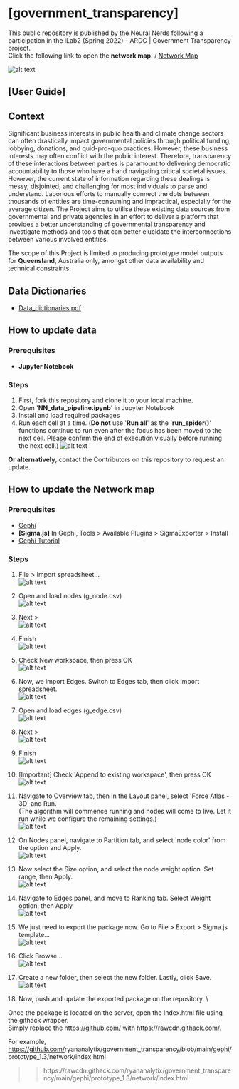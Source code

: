 # [government_transparency]
This public repository is published by the Neural Nerds following a participation in the iLab2 (Spring 2022) - ARDC | Government Transparency project. \
Click the following link to open the **network map**. /
[Network Map](https://rawcdn.githack.com/ryananalytix/government_transparency/main/gephi/prototype_1.3/network/index.html)

![alt text](https://github.com/ryananalytix/government_transparency/blob/main/image/NN_project_overview.png?raw=true)

## [User Guide]
## Context
Significant business interests in public health and climate change sectors can often drastically impact governmental policies through political funding, lobbying, donations, and quid-pro-quo practices. However, these business interests may often conflict with the public interest. Therefore, transparency of these interactions between parties is paramount to delivering democratic accountability to those who have a hand navigating critical societal issues.
However, the current state of information regarding these dealings is messy, disjointed, and challenging for most individuals to parse and understand. Laborious efforts to manually connect the dots between thousands of entities are time-consuming and impractical, especially for the average citizen.
The Project aims to utilise these existing data sources from governmental and private agencies in an effort to deliver a platform that provides a better understanding of governmental transparency and investigate methods and tools that can better elucidate the interconnections between various involved entities.

The scope of this Project is limited to producing prototype model outputs for **Queensland**, Australia only, amongst other data availability and technical constraints.

## Data Dictionaries
- [Data_dictionaries.pdf](https://github.com/ryananalytix/government_transparency/blob/main/Data_dictionaries.pdf)

## How to update data
### Prerequisites
- **Jupyter Notebook**

### Steps
1. First, fork this repository and clone it to your local machine.
2. Open '**NN_data_pipeline.ipynb**' in Jupyter Notebook
3. Install and load required packages
4. Run each cell at a time. 
(**Do not** use '**Run all**' as the '**run_spider()**' functions continue to run even after the focus has been moved to the next cell. Please confirm the end of execution visually before running the next cell.)
![alt text](https://github.com/ryananalytix/government_transparency/blob/main/image/manual_img/spider_closed.png?raw=true)

**Or alternatively**, contact the Contributors on this repository to request an update.

## How to update the Network map
### Prerequisites
- [Gephi](https://gephi.org/users/download/)
- **[Sigma.js]** In Gephi, Tools > Available Plugins > SigmaExporter > Install
- [Gephi Tutorial](https://blog.miz.space/tutorial/2020/01/05/gephi-tutorial-sigma-js-plugin-publishing-interactive-graph-online/)

### Steps
1. File > Import spreadsheet... \
![alt text](https://github.com/ryananalytix/government_transparency/blob/main/image/manual_img/step1.png?raw=true)

2. Open and load nodes (g_node.csv)\
![alt text](https://github.com/ryananalytix/government_transparency/blob/main/image/manual_img/step2.png?raw=true)

3. Next > \
![alt text](https://github.com/ryananalytix/government_transparency/blob/main/image/manual_img/step3.png?raw=true)

4. Finish \
![alt text](https://github.com/ryananalytix/government_transparency/blob/main/image/manual_img/step4.png?raw=true)

5. Check New workspace, then press OK \
![alt text](https://github.com/ryananalytix/government_transparency/blob/main/image/manual_img/step5.png?raw=true)

6. Now, we import Edges. Switch to Edges tab, then click Import spreadsheet. \
![alt text](https://github.com/ryananalytix/government_transparency/blob/main/image/manual_img/step6.png?raw=true)

7. Open and load edges (g_edge.csv) \
![alt text](https://github.com/ryananalytix/government_transparency/blob/main/image/manual_img/step7.png?raw=true)

8. Next > \
![alt text](https://github.com/ryananalytix/government_transparency/blob/main/image/manual_img/step8.png?raw=true)

9. Finish \
![alt text](https://github.com/ryananalytix/government_transparency/blob/main/image/manual_img/step9.png?raw=true)

10. [Important] Check 'Append to existing workspace', then press OK \
![alt text](https://github.com/ryananalytix/government_transparency/blob/main/image/manual_img/step10.png?raw=true)

11. Navigate to Overview tab, then in the Layout panel, select 'Force Atlas - 3D' and Run.  \
(The algorithm will commence running and nodes will come to live. Let it run while we configure the remaining settings.) \
![alt text](https://github.com/ryananalytix/government_transparency/blob/main/image/manual_img/step11.png?raw=true)

12. On Nodes panel, navigate to Partition tab, and select 'node color' from the option and Apply. \
![alt text](https://github.com/ryananalytix/government_transparency/blob/main/image/manual_img/step12.png?raw=true)

13. Now select the Size option, and select the node weight option. Set range, then Apply. \
![alt text](https://github.com/ryananalytix/government_transparency/blob/main/image/manual_img/step13.png?raw=true)

14. Navigate to Edges panel, and move to Ranking tab. Select Weight option, then Apply \
![alt text](https://github.com/ryananalytix/government_transparency/blob/main/image/manual_img/step14.png?raw=true)

15. We just need to export the package now. Go to File > Export > Sigma.js template... \
![alt text](https://github.com/ryananalytix/government_transparency/blob/main/image/manual_img/step15.png?raw=true)

16. Click Browse... \
![alt text](https://github.com/ryananalytix/government_transparency/blob/main/image/manual_img/step16.png?raw=true)

17. Create a new folder, then select the new folder. Lastly, click Save. \
![alt text](https://github.com/ryananalytix/government_transparency/blob/main/image/manual_img/step17.png?raw=true)

18. Now, push and update the exported package on the repository. \

Once the package is located on the server, open the Index.html file using the githack wrapper. \
Simply replace the https://github.com/ with https://rawcdn.githack.com/. 

For example,
https://github.com/<!--This is a comment-->ryananalytix/government_transparency/blob/main/gephi/prototype_1.3/network/index.html
 >> <!--This is a comment-->https://rawcdn.githack.com/<!--This is, too-->ryananalytix/government_transparency/main/gephi/prototype_1.3/network/index.html
